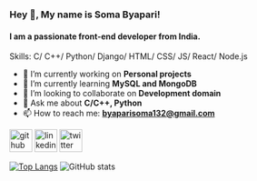 ### Hey 👋, My name is **Soma Byapari!**
#### I am a passionate front-end developer from India.

Skills: C/ C++/ Python/ Django/ HTML/ CSS/ JS/ React/ Node.js

- 🔭 I’m currently working on **Personal projects** 
- 🌱 I’m currently learning  **MySQL and MongoDB** 
- 👯 I’m looking to collaborate on  **Development domain** 
- 💬 Ask me about **C/C++, Python** 
- 📫 How to reach me: **byaparisoma132@gmail.com**

[<img src='https://cdn.jsdelivr.net/npm/simple-icons@3.0.1/icons/github.svg' alt='github' height='40'>](https://github.com/somabyapari)  [<img src='https://cdn.jsdelivr.net/npm/simple-icons@3.0.1/icons/linkedin.svg' alt='linkedin' height='40'>](https://www.linkedin.com/in/somabyapari/)  [<img src='https://cdn.jsdelivr.net/npm/simple-icons@3.0.1/icons/twitter.svg' alt='twitter' height='40'>](https://twitter.com/somabyapari)  

[![Top Langs](https://github-readme-stats.vercel.app/api/top-langs/?username=somabyapari)](https://github.com/anuraghazra/github-readme-stats)
![GitHub stats](https://github-readme-stats.vercel.app/api?username=somabyapari&show_icons=true)  




